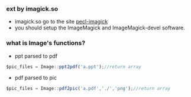 ### ext by imagick.so
* imagick.so go to the site <a href='http://pecl.php.net/pcakge/imagick' target='_blank'>pecl-imagick</a>
* you should setup the ImageMagick and ImageMagick-devel software.

### what is Image's functions?
* ppt parsed to pdf
```javascript
$pic_files = Image::ppt2pdf('a.ppt');//return array
```
* pdf parsed to pic
```javascript
$pic_files = Image::pdf2pic('a.pdf','./','png');//return array
```